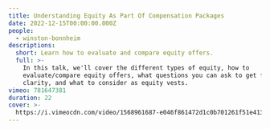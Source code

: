 ```yaml
---
title: Understanding Equity As Part Of Compensation Packages
date: 2022-12-15T00:00:00.000Z
people:
  - winston-bonnheim
descriptions:
  short: Learn how to evaluate and compare equity offers.
  full: >-
    In this talk, we'll cover the different types of equity, how to
    evaluate/compare equity offers, what questions you can ask to get further
    clarity, and what to consider as equity vests.
vimeo: 781647381
duration: 22
cover: >-
  https://i.vimeocdn.com/video/1568961687-e046f861472d1c0b701261f51e41307eeb0a400b0b32a791c9a8811196942ebe-d
---
```



